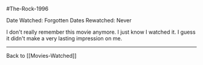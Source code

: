 #The-Rock-1996

Date Watched:  Forgotten
Dates Rewatched:  Never

I don't really remember this movie anymore.  I just know I watched it.  I guess it didn't make a very lasting impression on me.

---
Back to [[Movies-Watched]]